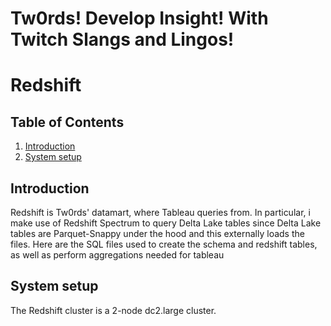 # Tw0rds! Develop Insight! With Twitch Slangs and Lingos!
# Redshift

## Table of Contents
1. [Introduction](README.md#introduction)
1. [System setup](README.md#System-setup)

## Introduction  
Redshift is Tw0rds' datamart, where Tableau queries from. In particular, i make use of Redshift Spectrum to query Delta Lake tables since Delta Lake tables are Parquet-Snappy under the hood and this externally loads the files. Here are the SQL files used to create the schema and redshift tables, as well as perform aggregations needed for tableau

## System setup
The Redshift cluster is a 2-node dc2.large cluster.

